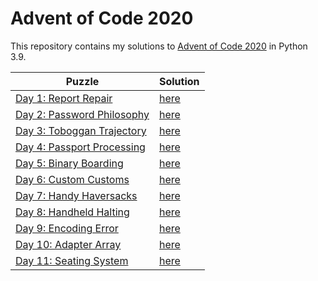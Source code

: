 Advent of Code 2020
========================

This repository contains my solutions to [Advent of Code 2020](https://adventofcode.com/2020) in Python 3.9.

|Puzzle|Solution|
|---|---|
|[Day 1: Report Repair](https://adventofcode.com/2020/day/1)|[here](/day1.py)|
|[Day 2: Password Philosophy](https://adventofcode.com/2020/day/2)|[here](/day2.py)|
|[Day 3: Toboggan Trajectory](https://adventofcode.com/2020/day/3)|[here](/day3.py)|
|[Day 4: Passport Processing](https://adventofcode.com/2020/day/4)|[here](/day4.py)|
|[Day 5: Binary Boarding](https://adventofcode.com/2020/day/5)|[here](/day5.py)|
|[Day 6: Custom Customs](https://adventofcode.com/2020/day/6)|[here](/day6.py)|
|[Day 7: Handy Haversacks](https://adventofcode.com/2020/day/7)|[here](/day7.py)|
|[Day 8: Handheld Halting](https://adventofcode.com/2020/day/8)|[here](/day8.py)|
|[Day 9: Encoding Error](https://adventofcode.com/2020/day/9)|[here](/day9.py)|
|[Day 10: Adapter Array](https://adventofcode.com/2020/day/10)|[here](/day10.py)|
|[Day 11: Seating System](https://adventofcode.com/2020/day/11)|[here](/day11.py)|
